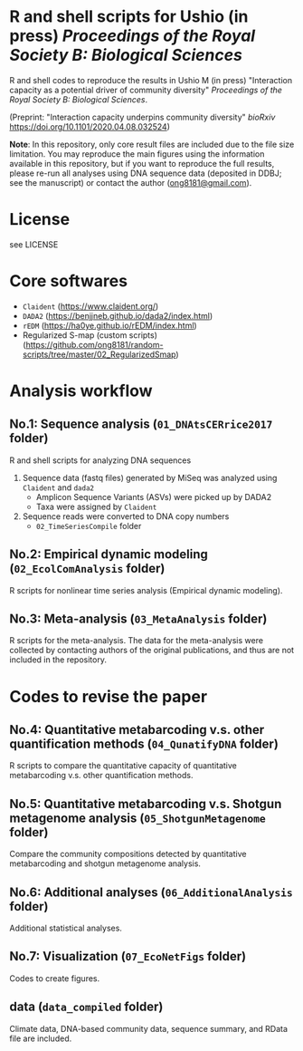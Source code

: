 # R and shell scripts for Ushio (in press) _Proceedings of the Royal Society B: Biological Sciences_
R and shell codes to reproduce the results in Ushio M (in press) "Interaction capacity as a potential driver of community diversity" _Proceedings of the Royal Society B: Biological Sciences_.

(Preprint: "Interaction capacity underpins community diversity" _bioRxiv_ https://doi.org/10.1101/2020.04.08.032524)

**Note**: In this repository, only core result files are included due to the file size limitation. You may reproduce the main figures using the information available in this repository, but if you want to reproduce the full results, please re-run all analyses using DNA sequence data (deposited in DDBJ; see the manuscript) or contact the author (ong8181@gmail.com).

# License
see LICENSE

# Core softwares
- `Claident` (https://www.claident.org/)
- `DADA2` (https://benjjneb.github.io/dada2/index.html)
- `rEDM` (https://ha0ye.github.io/rEDM/index.html)
- Regularized S-map (custom scripts) (https://github.com/ong8181/random-scripts/tree/master/02_RegularizedSmap)

# Analysis workflow
## No.1: Sequence analysis (`01_DNAtsCERrice2017` folder)
R and shell scripts for analyzing DNA sequences  
1. Sequence data (fastq files) generated by MiSeq was analyzed using `Claident` and `dada2`
    - Amplicon Sequence Variants (ASVs) were picked up by DADA2
    - Taxa were assigned by `Claident`
2. Sequence reads were converted to DNA copy numbers
    - `02_TimeSeriesCompile` folder
 
## No.2: Empirical dynamic modeling (`02_EcolComAnalysis` folder)
R scripts for nonlinear time series analysis (Empirical dynamic modeling).

## No.3: Meta-analysis (`03_MetaAnalysis` folder)
R scripts for the meta-analysis. The data for the meta-analysis were collected by contacting authors of the original publications, and thus are not included in the repository.

# Codes to revise the paper
## No.4: Quantitative metabarcoding v.s. other quantification methods (`04_QunatifyDNA` folder)
R scripts to compare the quantitative capacity of quantitative metabarcoding v.s. other quantification methods.

## No.5: Quantitative metabarcoding v.s. Shotgun metagenome analysis (`05_ShotgunMetagenome` folder)
Compare the community compositions detected by quantitative metabarcoding and shotgun metagenome analysis.

## No.6: Additional analyses (`06_AdditionalAnalysis` folder)
Additional statistical analyses.

## No.7: Visualization (`07_EcoNetFigs` folder)
Codes to create figures.

## data (`data_compiled` folder)
Climate data, DNA-based community data, sequence summary, and RData file are included.




